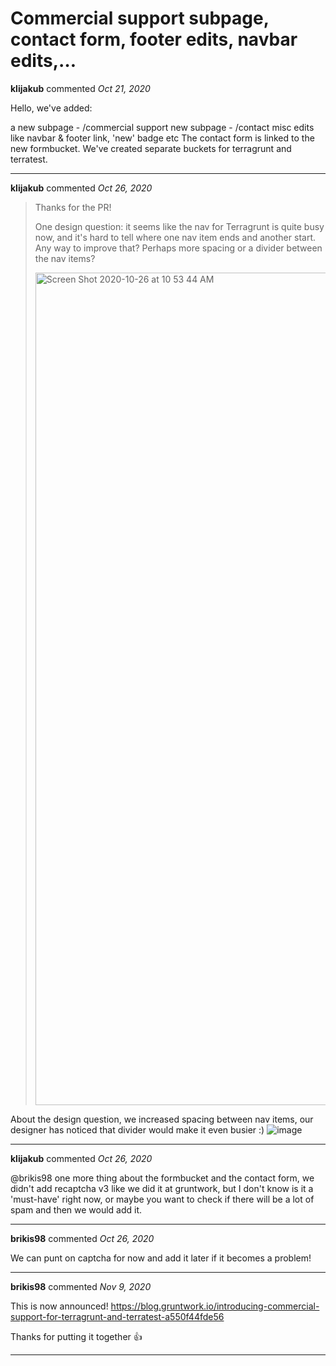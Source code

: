 # Commercial support subpage, contact form, footer edits, navbar edits,…

**klijakub** commented *Oct 21, 2020*

Hello,
we've added:

a new subpage - /commercial support
new subpage - /contact
misc edits like navbar & footer link, 'new' badge etc
The contact form is linked to the new formbucket. We've created separate buckets for terragrunt and terratest.
<br />
***


**klijakub** commented *Oct 26, 2020*

> Thanks for the PR!
> 
> One design question: it seems like the nav for Terragrunt is quite busy now, and it's hard to tell where one nav item ends and another start. Any way to improve that? Perhaps more spacing or a divider between the nav items?
> 
> <img alt="Screen Shot 2020-10-26 at 10 53 44 AM" width="1332" src="https://user-images.githubusercontent.com/711908/97164286-d069ac00-1779-11eb-8e82-5a45135c661f.png">
> 

About the design question, we increased spacing between nav items, our designer has noticed that divider would make it even busier :) 
![image](https://user-images.githubusercontent.com/4997537/97168855-6f49d480-1789-11eb-9094-72573fda5430.png)


***

**klijakub** commented *Oct 26, 2020*

@brikis98 one more thing about the formbucket and the contact form, we didn't add recaptcha v3 like we did it at gruntwork, but I don't know is it a 'must-have' right now, or maybe you want to check if there will be a lot of spam and then we would add it.
***

**brikis98** commented *Oct 26, 2020*

We can punt on captcha for now and add it later if it becomes a problem!
***

**brikis98** commented *Nov 9, 2020*

This is now announced! https://blog.gruntwork.io/introducing-commercial-support-for-terragrunt-and-terratest-a550f44fde56

Thanks for putting it together 👍 
***

